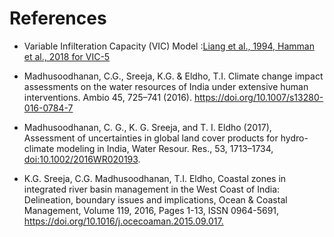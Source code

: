 # References

+ Variable Infilteration Capacity (VIC) Model :[Liang et al., 1994, Hamman et al., 2018 for VIC-5](https://vic.readthedocs.io/en/master/Documentation/References/)

+ Madhusoodhanan, C.G., Sreeja, K.G. & Eldho, T.I. Climate change impact assessments on the water resources of India under extensive human interventions. Ambio 45, 725–741 (2016). <https://doi.org/10.1007/s13280-016-0784-7>

+ Madhusoodhanan, C. G., K. G. Sreeja, and T. I. Eldho (2017), Assessment of uncertainties in global land cover products for hydro-climate modeling in India, Water Resour. Res., 53, 1713–1734, <doi:10.1002/2016WR020193>.

+ K.G. Sreeja, C.G. Madhusoodhanan, T.I. Eldho,
Coastal zones in integrated river basin management in the West Coast of India: Delineation, boundary issues and implications,
Ocean & Coastal Management,
Volume 119,
2016,
Pages 1-13,
ISSN 0964-5691,
<https://doi.org/10.1016/j.ocecoaman.2015.09.017.>

<!-- ADD AI modelling and News Article links -->
